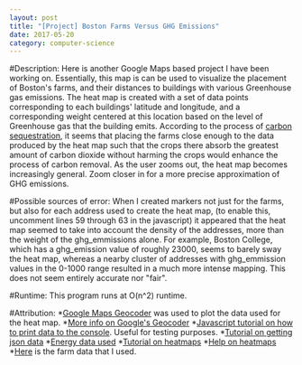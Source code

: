 ```yaml
---
layout: post
title: "[Project] Boston Farms Versus GHG Emissions"
date: 2017-05-20
category: computer-science
---
```


<link rel="stylesheet" type="text/css"  href="/keiths-site/css/main.css">

#Description:
Here is another Google Maps based project I have been working on. Essentially, this map is can be used to visualize the placement of Boston's farms, and their distances to buildings with various Greenhouse gas emissions. The heat map is created with a set of data points corresponding to each buildings' latitude and longitude, and a corresponding weight centered at this location based on the level of Greenhouse gas that the building emits. According to the process of [carbon sequestration](https://en.wikipedia.org/wiki/Carbon_sequestration#Agriculture), it seems that placing the farms close enough to the data produced by the heat map such that the crops there absorb the greatest amount of carbon dioxide without harming the crops would enhance the process of carbon removal. As the user zooms out, the heat map becomes increasingly general. Zoom closer in for a more precise approximation of GHG emissions.

<script async src="//jsfiddle.net/kdlovett/3njdtxgd/embed/js,html,css,result/dark/"></script>

#Possible sources of error:
When I created markers not just for the farms, but also for each address used to create the heat map, (to enable this, uncomment lines 59 through 63 in the javascript) it appeared that the heat map seemed to take into account the density of the addresses, more than the weight of the ghg_emmissions alone. For example, Boston College, which has a ghg_emission value of roughly 23000, seems to barely sway the heat map, whereas a nearby cluster of addresses with ghg_emmission values in the 0-1000 range resulted in a much more intense mapping. This does not seem entirely accurate nor "fair".

#Runtime:
This program runs at O(n^2) runtime.

#Attribution:
*[Google Maps Geocoder](https://maps.googleapis.com/maps/api/geocode/json) was used to plot the data used for the heat map.
*[More info on Google's Geocoder](https://developers.google.com/maps/documentation/geocoding/intro)
*[Javascript tutorial on how to print data to the console](https://www.w3schools.com/js/js_output.asp). Useful for testing purposes.
*[Tutorial on getting json data](http://api.jquery.com/jquery.getjson/)
*[Energy data used](https://data.cityofboston.gov/Facilities/Building-Energy-and-Water-Use-Metrics/n9us-mq2b)
*[Tutorial on heatmaps](https://developers.google.com/maps/documentation/javascript/earthquakes#heatmaps)
*[Help on heatmaps](http://stackoverflow.com/questions/20861906/google-maps-heatmap-not-showing)
*[Here](https://data.cityofboston.gov/dataset/Urban-Farms/byxy-288e) is the farm data that I used.